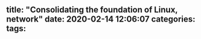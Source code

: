 title: "Consolidating the foundation of Linux, network"
date: 2020-02-14 12:06:07
categories:
tags:
---

